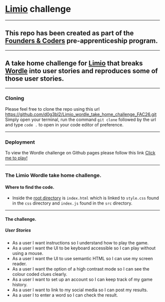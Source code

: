 # [Limio](https://www.limio.com/) challenge

---

## This repo has been created as part of the [Founders & Coders](https://learn.foundersandcoders.com) pre-apprenticeship program.

---

## A take home challenge for [Limio](https://www.limio.com/) that breaks [Wordle](https://www.nytimes.com/games/wordle/index.html) into user stories and reproduces some of those user stories.

---

### Cloning

Please feel free to clone the repo using this url https://github.com/d0g3bl2/Limio_wordle_take_home_challenge_FAC26.git Simply open your terminal, run the command `git clone` followed by the url and type `code .` to open in your code editor of preference.

---

### Deployment

To view the Wordle challenge on Github pages please follow this link [Click me to play!](https://d0g3bl2.github.io/Limio_wordle_take_home_challenge_FAC26/)

---

### The Limio Wordle take home challenge.

#### Where to find the code.

- Inside the [root directory](https://github.com/d0g3bl2/Limio_wordle_take_home_challenge_FAC26.git) is `index.html` which is linked to `style.css` found in the `css` directory and `index.js` found in the `src` directory.

---

#### The challenge.

##### User Stories

- As a user I want instructions so I understand how to play the game.
- As a user I want the UI to be keyboard accessible so I can play without using a mouse.
- As a user I want the UI to use semantic HTML so I can use my screen reader.
- As a user I want the option of a high contrast mode so I can see the colour coded clues clearly.
- As a user I want to set up an account so I can keep track of my game history.
- As a user I want to link to my social media so I can post my results.
- As a user I to enter a word so I can check the result.
